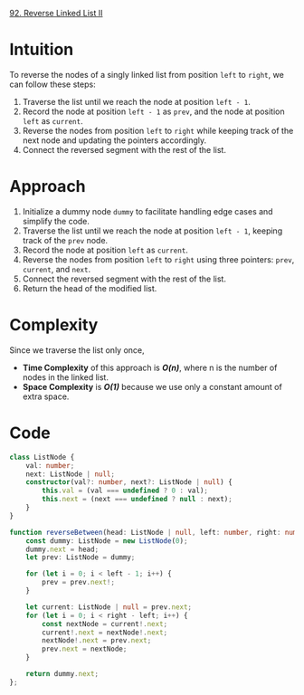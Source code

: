 [92. Reverse Linked List II](https://leetcode.com/problems/reverse-linked-list-ii/)

# Intuition
To reverse the nodes of a singly linked list from position `left` to `right`, we can follow these steps:
1. Traverse the list until we reach the node at position `left - 1`.
2. Record the node at position `left - 1` as `prev`, and the node at position `left` as `current`.
3. Reverse the nodes from position `left` to `right` while keeping track of the next node and updating the pointers accordingly.
4. Connect the reversed segment with the rest of the list.

# Approach
1. Initialize a dummy node `dummy` to facilitate handling edge cases and simplify the code.
2. Traverse the list until we reach the node at position `left - 1`, keeping track of the `prev` node.
3. Record the node at position `left` as `current`.
4. Reverse the nodes from position `left` to `right` using three pointers: `prev`, `current`, and `next`.
5. Connect the reversed segment with the rest of the list.
6. Return the head of the modified list.

# Complexity
Since we traverse the list only once, 
- **Time Complexity** of this approach is ***O(n)***, where n is the number of nodes in the linked list.
- **Space Complexity** is ***O(1)*** because we use only a constant amount of extra space.

# Code
```typescript
class ListNode {
    val: number;
    next: ListNode | null;
    constructor(val?: number, next?: ListNode | null) {
        this.val = (val === undefined ? 0 : val);
        this.next = (next === undefined ? null : next);
    }
}

function reverseBetween(head: ListNode | null, left: number, right: number): ListNode | null {
    const dummy: ListNode = new ListNode(0);
    dummy.next = head;
    let prev: ListNode = dummy;

    for (let i = 0; i < left - 1; i++) {
        prev = prev.next!;
    }

    let current: ListNode | null = prev.next;
    for (let i = 0; i < right - left; i++) {
        const nextNode = current!.next;
        current!.next = nextNode!.next;
        nextNode!.next = prev.next;
        prev.next = nextNode;
    }

    return dummy.next;
};

```
